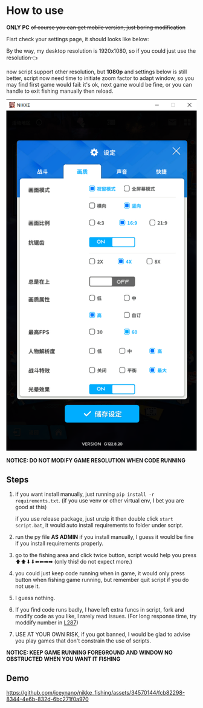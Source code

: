 # How to use

**ONLY PC** ~~of course you can get mobile version, just boring modification~~

Fisrt check your settings page, it should looks like below:

By the way, my desktop resolution is 1920x1080, so if you could just use the resolution👈

now script support other resolution, but **1080p** and settings below is still better, script now need time to initiate zoom factor to adapt window, so you may find first game would fail: it's ok, next game would be fine, or you can handle to exit fishing manually then reload.

![settings](https://github.com/iceynano/nikke_fishing/blob/main/settings.png)

**NOTICE: DO NOT MODIFY GAME RESOLUTION WHEN CODE RUNNING**

## Steps

1. if you want install manually, just running `pip install -r requirements.txt`. (if you use venv or other virtual env, I bet you are good at this)  

    if you use release package, just unzip it then double click `start script.bat`, it would auto install requirements to folder under script.

2. run the py file **AS ADMIN** if you install manually, I guess it would be fine if you install requirements properly.

3. go to the fishing area and click twice button, script would help you press ⬆⬆⬇⬇⬅⬅➡➡ (only this! do not expect more.)

4. you could just keep code running when in game, it would only press button when fishing game running, but remember quit script if you do not use it.

5. I guess nothing.

6. If you find code runs badly, I have left extra funcs in script, fork and modify code as you like, I rarely read issues. (For long response time, try moddify number in [L287](https://github.com/iceynano/nikke_fishing/blob/4973795cc146055ed41ca677107ed89e07f2e331/run.py#L287))

7. USE AT YOUR OWN RISK, if you got banned, I would be glad to advise you play games that don't constrain the use of scripts. 

**NOTICE: KEEP GAME RUNNING FOREGROUND AND WINDOW NO OBSTRUCTED WHEN YOU WANT IT FISHING**

## Demo

https://github.com/iceynano/nikke_fishing/assets/34570144/fcb82298-8344-4e6b-832d-6bc271f0a970

